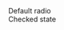 <div class="rounded border border-gray-200 dark:border-gray-700">
  <Checkbox groupLabelClass="w-full p-4">Default radio</Checkbox>
</div>
<div class="rounded border border-gray-200 dark:border-gray-700">
  <Checkbox checked groupLabelClass="w-full p-4">Checked state</Checkbox>
</div>